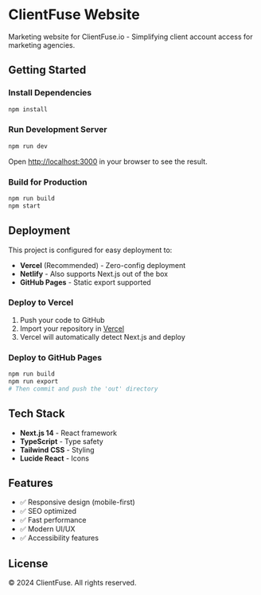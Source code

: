 # ClientFuse Website

Marketing website for ClientFuse.io - Simplifying client account access for marketing agencies.

## Getting Started

### Install Dependencies

```bash
npm install
```

### Run Development Server

```bash
npm run dev
```

Open [http://localhost:3000](http://localhost:3000) in your browser to see the result.

### Build for Production

```bash
npm run build
npm start
```

## Deployment

This project is configured for easy deployment to:

- **Vercel** (Recommended) - Zero-config deployment
- **Netlify** - Also supports Next.js out of the box
- **GitHub Pages** - Static export supported

### Deploy to Vercel

1. Push your code to GitHub
2. Import your repository in [Vercel](https://vercel.com)
3. Vercel will automatically detect Next.js and deploy

### Deploy to GitHub Pages

```bash
npm run build
npm run export
# Then commit and push the 'out' directory
```

## Tech Stack

- **Next.js 14** - React framework
- **TypeScript** - Type safety
- **Tailwind CSS** - Styling
- **Lucide React** - Icons

## Features

- ✅ Responsive design (mobile-first)
- ✅ SEO optimized
- ✅ Fast performance
- ✅ Modern UI/UX
- ✅ Accessibility features

## License

© 2024 ClientFuse. All rights reserved.

